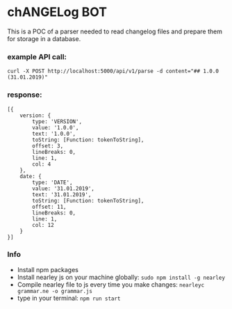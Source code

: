 # chANGELog BOT

This is a POC of a parser needed to read changelog files and prepare them for storage in a database.

### example API call:
`curl -X POST http://localhost:5000/api/v1/parse -d content="## 1.0.0  (31.01.2019)"`

### response: 
```
[{
	version: {
		type: 'VERSION',
		value: '1.0.0',
		text: '1.0.0',
		toString: [Function: tokenToString],
		offset: 3,
		lineBreaks: 0,
		line: 1,
		col: 4
	},
	date: {
		type: 'DATE',
		value: '31.01.2019',
		text: '31.01.2019',
		toString: [Function: tokenToString],
		offset: 11,
		lineBreaks: 0,
		line: 1,
		col: 12
	}
}]
```
### Info
* Install npm packages
* Install nearley js on your machine globally:
`sudo npm install -g nearley`
* Compile nearley file to js every time you make changes:
`nearleyc grammar.ne -o grammar.js`
* type in your terminal: 
`npm run start`
